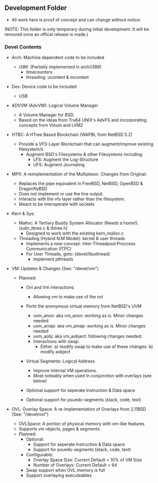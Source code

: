 ## Development Folder

- All work here is proof of concept and can change without notice.

(NOTE: This folder is only temporary during initial development. It will be removed once
an offical release is made.)

### Devel Contents

- Arch: Machine dependent code to be included
  - i386: (Partially implemented in arch/i386)
	- timecounters
	- threading: ucontext & mcontext

- Dev: Device code to be included
	- USB

- ADVVM (AdvVM): Logical Volume Manager
  - A Volume Manager for BSD.
  - Based on the ideas from Tru64 UNIX's AdvFS and incorporating concepts from Vinum and LVM2

- HTBC: A HTree Based Blockchain (WAPBL from NetBSD 5.2)
  - Provide a VFS-Layer Blockchain that can augment/improve existing filesystem/s
    - Augment BSD's Filesystems & other Filesystems including:
      - LFS: Augment the Log-Structure
      - UFS: Augment Journaling

- MPX: A reimplementation of the Multiplexor.
 Changes from Original:
  - Replaces the pipe equivalent in FreeBSD, NetBSD, OpenBSD & DragonflyBSD
  - Does not implement or use the line output.
  - Interacts with the vfs layer rather than the filesystem.
  - Meant to be interoperate with sockets

- Kern & Sys:
  - Malloc: A Tertiary Buddy System Allocator (Needs a home!). (subr_tbree.c & tbtree.h)
    - Designed to work with the existing kern_malloc.c
  - Threading (Hybrid N:M Model): kernel & user threads
    - Implements a new concept: Inter-Threadpool Proccess Communication (ITPC)
    - For User Threads, goto: (devel/libuthread)
      - implement pthreads

- VM: Updates & Changes (See: "/devel/vm")
	- Planned:
  		- Ovl and Vm interactions
    		- Allowing vm to make use of the ovl
    	- Ports the anonymous virtual memory from NetBSD's UVM
      		- uvm_anon: aka vm_anon: working as is. Minor changes needed
      		- uvm_amap: aka vm_amap: working as is. Minor changes needed
      		- uvm_aobj: aka vm_aobject: following changes needed:.
        	- Interactions with swap.
          		- Either:
       				a) modify swap to make use of these changes.
       				b) modify aobject

  		- Virtual Segments: Logical Address
    		- Improve internal VM operations.
     	 	- Most noteably when used in conjunction with overlays (see below)
      	- Optional support for seperate Instruction & Data space
      	- Optional support for psuedo-segments (stack, code, text)

- OVL: Overlay Space: A re-implementation of Overlays from 2.11BSD (See: "/devel/ovl")
  - OVLSpace: A portion of physical memory with vm-like features
  - Supports vm objects, pages & segments.
  - Planned:
    - Optional:
      - Support for seperate Instruction & Data space
      - Support for psuedo-segments (stack, code, text)
    - Configurable:
      - Overlay Space Size: Current Default = 10% of VM Size
      - Number of Overlays: Current Default = 64
    - Swap support when OVL memory is full
    - Support overlaying executeables
